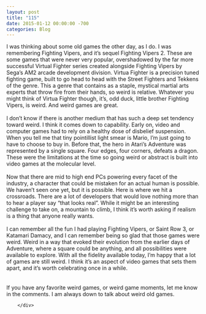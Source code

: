 ```yaml
---
layout: post
title: "115"
date: 2015-01-12 00:00:00 -700
categories: Blog
---
```


<div class="blog-content">
				<div class="paragraph" style="text-align:left;"><span style=""><span style="">I was thinking about some old games the other day, as I do. I was remembering Fighting Vipers, and it&rsquo;s sequel Fighting Vipers 2. These are some games that were never very popular, overshadowed by the far more successful Virtual Fighter series created alongside Fighting Vipers by Sega&rsquo;s AM2 arcade development division. Virtua Fighter is a precision tuned fighting game, built to go head to head with the Street Fighters and Tekkens of the genre. This a genre that contains as a staple, mystical martial arts experts that throw fire from their hands, so weird is relative. Whatever you might think of Virtua Fighter though, it&rsquo;s, odd duck, little brother Fighting Vipers, is weird. And weird games are great.</span><br><br><span style="">I don&rsquo;t know if there is another medium that has such a deep set tendency toward weird. I think it comes down to capability. Early on, video and computer games had to rely on a healthy dose of disbelief suspension. When you tell me that tiny pointillist light smear is Mario, I&rsquo;m just going to have to choose to buy in. Before that, the hero in Atari&rsquo;s Adventure was represented by a single square. Four edges, four corners, defeats a dragon. These were the limitations at the time so going weird or abstract is built into video games at the molecular level. </span><br><br><span style="">Now that there are mid to high end PCs powering every facet of the industry, a character that could be mistaken for an actual human is possible. We haven&rsquo;t seen one yet, but it is possible. Here is where we hit a crossroads. There are a lot of developers that would love nothing more than to hear a player say &ldquo;that looks real&rdquo;. While it might be an interesting challenge to take on, a mountain to climb, I think it&rsquo;s worth asking if realism is a thing that anyone really wants.</span><br><br><span style="">I can remember all the fun I had playing Fighting Vipers, or Saint Row 3, or Katamari Damacy, and I can remember being so glad that those games were weird. Weird in a way that evoked their evolution from the earlier days of Adventure, where a square could be anything, and all possibilities were available to explore. With all the fidelity available today, I&rsquo;m happy that a lot of games are still weird. I think it&rsquo;s an aspect of video games that sets them apart, and it&rsquo;s worth celebrating once in a while. </span><br><br></span><br>If you have any favorite weird games, or weird game moments, let me know in the comments. I am always down to talk about weird old games.&nbsp;</div>

		</div>
        